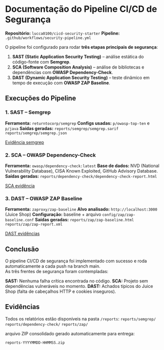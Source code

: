 # Documentação do Pipeline CI/CD de Segurança

**Repositório:** `lucca0100/cicd-security-starter`
**Pipeline:** `.github/workflows/security-pipeline.yml`

O pipeline foi configurado para rodar **três etapas principais de segurança**:

1. **SAST (Static Application Security Testing)** – análise estática do código-fonte com **Semgrep**.
2. **SCA (Software Composition Analysis)** – análise de bibliotecas e dependências com **OWASP Dependency-Check**.
3. **DAST (Dynamic Application Security Testing)** – teste dinâmico em tempo de execução com **OWASP ZAP Baseline**.

## Execuções do Pipeline

### 1. **SAST – Semgrep**
**Ferramenta:** `returntocorp/semgrep`
**Configs usadas:** `p/owasp-top-ten` e `p/java`
**Saídas geradas:**
   `reports/semgrep/semgrep.sarif`
   `reports/semgrep/semgrep.json`

[Evidência semgrep](image.png)


### 2. **SCA – OWASP Dependency-Check**
**Ferramenta:** `owasp/dependency-check:latest`
**Base de dados:** NVD (National Vulnerability Database), CISA Known Exploited, GitHub Advisory Database.
**Saídas geradas:**
  `reports/dependency-check/dependency-check-report.html`

[SCA evidência](image-1.png)


### 3. **DAST – OWASP ZAP Baseline**
**Ferramenta:** `zaproxy/zap-baseline`
**Alvo analisado:** `http://localhost:3000` (Juice Shop)
**Configuração:** baseline + arquivo `config/zap/zap-baseline.conf`
**Saídas geradas:**
   `reports/zap/zap-baseline.html`
   `reports/zap/zap-report.xml`

[DAST evidências](image-2.png)


## Conclusão

O pipeline CI/CD de segurança foi implementado com sucesso e roda automaticamente a cada push na branch main.  
As três frentes de segurança foram contempladas:

**SAST:** Nenhuma falha crítica encontrada no código.
**SCA:** Projeto sem dependências vulneráveis no momento.
**DAST:** Achados típicos do Juice Shop (falta de cabeçalhos HTTP e cookies inseguros).


## Evidências
Todos os relatórios estão disponíveis na pasta `/reports`:
`reports/semgrep/`
`reports/dependency-check/`
`reports/zap/`

arquivo ZIP consolidado gerado automaticamente para entrega:

`reports-YYYYMMDD-HHMMSS.zip`
